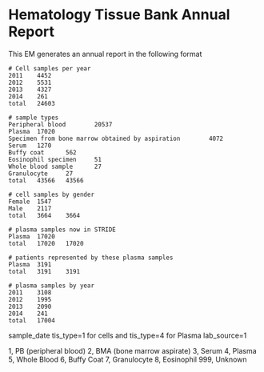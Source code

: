 # Hematology Tissue Bank Annual Report
This EM generates an annual report in the following format

    # Cell samples per year
    2011    4452
    2012    5531
    2013    4327
    2014    261
    total   24603

    # sample types
    Peripheral blood        20537
    Plasma  17020
    Specimen from bone marrow obtained by aspiration        4072
    Serum   1270
    Buffy coat      562
    Eosinophil specimen     51
    Whole blood sample      27
    Granulocyte     27
    total   43566   43566

    # cell samples by gender
    Female  1547
    Male    2117
    total   3664    3664

    # plasma samples now in STRIDE
    Plasma  17020
    total   17020   17020

    # patients represented by these plasma samples
    Plasma  3191
    total   3191    3191

    # plasma samples by year
    2011    3108
    2012    1995
    2013    2090
    2014    241
    total   17004

sample_date
tis_type=1 for cells and tis_type=4 for Plasma
lab_source=1

1, PB (peripheral blood)
2, BMA (bone marrow aspirate)
3, Serum
4, Plasma
5, Whole Blood
6, Buffy Coat
7, Granulocyte
8, Eosinophil
999, Unknown
